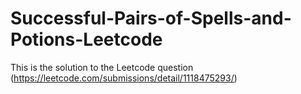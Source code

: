 # Successful-Pairs-of-Spells-and-Potions-Leetcode
This is the solution to the Leetcode question (https://leetcode.com/submissions/detail/1118475293/)
